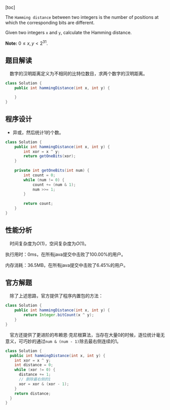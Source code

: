 [toc]

The `Hamming distance` between two integers is the number of positions at which the corresponding bits are different.

Given two integers `x` and `y`, calculate the Hamming distance.



**Note:**
$0 \le x, y < 2^{31}$.



## 题目解读

&emsp;数字的汉明距离定义为不相同的比特位数目，求两个数字的汉明距离。

```java
class Solution {
    public int hammingDistance(int x, int y) {

    }
}
```

## 程序设计

* 异或，然后统计$1$的个数。

```java
class Solution {
    public int hammingDistance(int x, int y) {
        int xor = x ^ y;
        return getOneBits(xor);
    }
    
    private int getOneBits(int num) {
        int count = 0;
        while (num != 0) {
            count += (num & 1);
            num >>= 1;
        }
        
        return count;
    }
}
```

## 性能分析

&emsp;时间复杂度为$O(1)$，空间复杂度为$O(1)$。

执行用时：0ms，在所有java提交中击败了100.00%的用户。

内存消耗：36.5MB，在所有java提交中击败了6.45%的用户。

## 官方解题

&emsp;除了上述思路，官方提供了程序内置包的方法：

```java
class Solution {
    public int hammingDistance(int x, int y) {
        return Integer.bitCount(x ^ y); 
    }
}
```

&emsp;官方还提供了更进阶的布赖恩·克尼根算法，当存在大量0的时候，逐位统计毫无意义，可巧妙的通过`num & (num - 1)`除去最右侧连续的$1$。

```java
class Solution {
  public int hammingDistance(int x, int y) {
    int xor = x ^ y;
    int distance = 0;
    while (xor != 0) {
      distance += 1;
      // 删除最右侧的1
      xor = xor & (xor - 1);
    }
    return distance;
  }
}
```